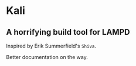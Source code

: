 # Kali
## A horrifying build tool for LAMPD

Inspired by Erik Summerfield's `Shiva`.

Better documentation on the way.


